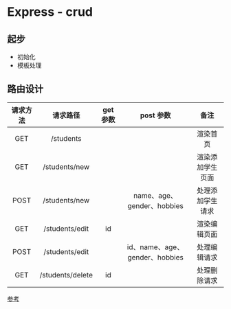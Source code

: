 # Express - crud

## 起步

- 初始化
- 模板处理

## 路由设计

| 请求方法 |     请求路径     | get 参数 |           post 参数            |       备注       |
| :------: | :--------------: | :------: | :----------------------------: | :--------------: |
|   GET    |    /students     |          |                                |     渲染首页     |
|   GET    |  /students/new   |          |                                | 渲染添加学生页面 |
|   POST   |  /students/new   |          |   name、age、gender、hobbies   | 处理添加学生请求 |
|   GET    |  /students/edit  |    id    |                                |   渲染编辑页面   |
|   POST   |  /students/edit  |          | id、name、age、gender、hobbies |   处理编辑请求   |
|   GET    | /students/delete |    id    |                                |   处理删除请求   |

[参考](../../../README.md)

